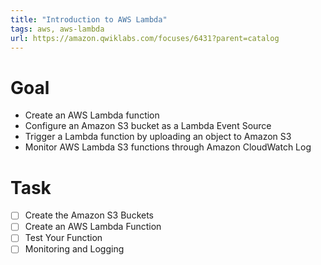 ```yaml
---
title: "Introduction to AWS Lambda"
tags: aws, aws-lambda
url: https://amazon.qwiklabs.com/focuses/6431?parent=catalog
---
```


# Goal
- Create an AWS Lambda function
- Configure an Amazon S3 bucket as a Lambda Event Source
- Trigger a Lambda function by uploading an object to Amazon S3
- Monitor AWS Lambda S3 functions through Amazon CloudWatch Log

# Task
- [ ] Create the Amazon S3 Buckets
- [ ] Create an AWS Lambda Function
- [ ] Test Your Function
- [ ] Monitoring and Logging
